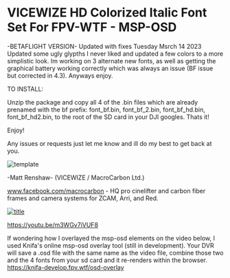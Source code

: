# VICEWIZE HD Colorized Italic Font Set For FPV-WTF - MSP-OSD #

-BETAFLIGHT VERSION- Updated with fixes Tuesday Msrch 14 2023
Updated some ugly glypths I never liked and updated a few colors to a more simplistic look. Im working on 3 alternate new fonts, as well as getting the graphical battery working correctly which was always an issue (BF issue but corrected in 4.3). Anyways enjoy.

TO INSTALL:

Unzip the package and copy all 4 of the .bin files which are already prenamed with the bf prefix: font_bf.bin, font_bf_2.bin, font_bf_hd.bin, font_bf_hd2.bin, to the root of the SD card in your DJI googles. Thats it!

Enjoy!


Any issues or requests just let me know and ill do my best to get back at you.

<img src="https://i.ibb.co/56Q49wQ/template.png" alt="template" border="0">


-Matt Renshaw- (VICEWIZE / MacroCarbon Ltd.)

www.facebook.com/macrocarbon - HQ pro cinelifter and carbon fiber frames and camera systems for ZCAM, Arri, and Red.

<a href="https://youtu.be/m3WGv7iVUF8"><img src="https://i.ibb.co/BVj60D2/title.png" alt="title" border="0"></a>

https://youtu.be/m3WGv7iVUF8



If wondering how I overlayed the msp-osd elements on the video below, I used Knifa's online msp-osd overlay tool (still in development). Your DVR will save a .osd file with the same name as the video file, combine those two and the 4 fonts from your sd card and it re-renders within the browser. 
https://knifa-develop.fpv.wtf/osd-overlay
